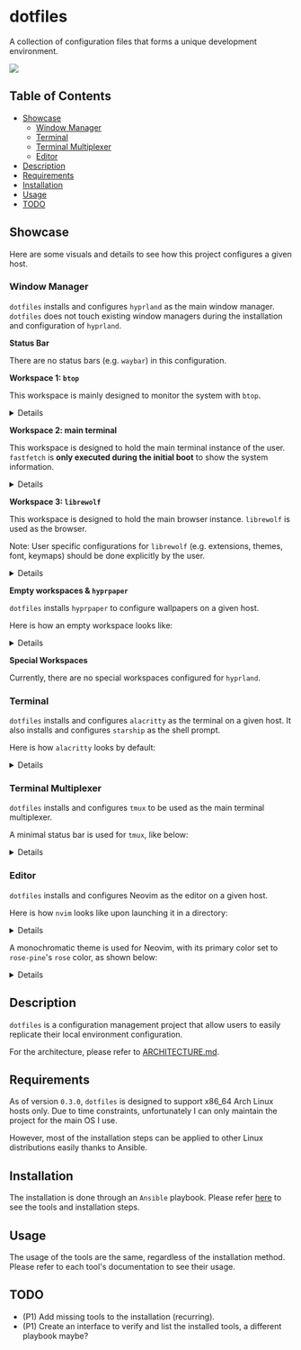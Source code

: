 # dotfiles

A collection of configuration files that forms a unique development environment.

<image src="https://github.com/user-attachments/assets/830aad82-ae7f-48dd-8afe-b69adb8dc4f9"></image>

## Table of Contents

<!--toc:start-->

- [Showcase](#showcase)
  - [Window Manager](#window-manager)
  - [Terminal](#terminal)
  - [Terminal Multiplexer](#terminal-multiplexer)
  - [Editor](#editor)
- [Description](#description)
- [Requirements](#requirements)
- [Installation](#installation)
- [Usage](#usage)
- [TODO](#todo)
<!--toc:end-->

## <a id='showcase'></a> Showcase

Here are some visuals and details to see how this project configures a given host.

### <a id='window-manager'></a> Window Manager

`dotfiles` installs and configures `hyprland` as the main window manager.
`dotfiles` does not touch existing window managers during the installation and configuration of `hyprland`.

**Status Bar**

There are no status bars (e.g. `waybar`) in this configuration.

<!-- Here is the configuration file and its corresponding template: -->
<!---->
<!-- - [hyprland.conf](./.config/hypr/hyprland.conf) -->
<!-- - [template](./installation/roles/acikgozb.system/templates/hyprland.conf.j2) -->

**Workspace 1: `btop`**

This workspace is mainly designed to monitor the system with `btop`.

<details>
    <image src="https://github.com/user-attachments/assets/27d5a0d0-729b-4bd2-bf0d-7988bc22e683"></image>
</details>

<!-- Here is the configuration file, the theme file, and the corresponding template for `btop`: -->
<!---->
<!-- - [config.conf](./.config/btop/config.conf) -->
<!-- - [rose-pine.theme](./.config/btop/themes/rose-pine.theme) -->
<!-- - [config template](./installation/roles/acikgozb.system/templates/btop.config.conf.j2) -->

**Workspace 2: main terminal**

This workspace is designed to hold the main terminal instance of the user.
`fastfetch` is **only executed during the initial boot** to show the system information.

<details>
    <image src="https://github.com/user-attachments/assets/830aad82-ae7f-48dd-8afe-b69adb8dc4f9"></image>
</details>

**Workspace 3: `librewolf`**

This workspace is designed to hold the main browser instance.
`librewolf` is used as the browser.

Note: User specific configurations for `librewolf` (e.g. extensions, themes, font, keymaps) should be done explicitly by the user.

<details>
    <image src="https://github.com/user-attachments/assets/46671f08-bb36-4a6d-9421-ef84628dab11"></image>
</details>

**Empty workspaces & `hyprpaper`**

`dotfiles` installs `hyprpaper` to configure wallpapers on a given host.

Here is how an empty workspace looks like:

<details>
    <image src="https://github.com/user-attachments/assets/665404b6-ffed-49ac-82b5-742353d76527"></image>
</details>

**Special Workspaces**

Currently, there are no special workspaces configured for `hyprland`.

### <a id='terminal'></a> Terminal

`dotfiles` installs and configures `alacritty` as the terminal on a given host.
It also installs and configures `starship` as the shell prompt.

Here is how `alacritty` looks by default:

<details>
    <image src="https://github.com/user-attachments/assets/2bd8c3a7-d59d-4e90-8d72-63a1ca97aa71"></image>
</details>

### <a id='terminal-multiplexer'></a> Terminal Multiplexer

`dotfiles` installs and configures `tmux` to be used as the main terminal multiplexer.

A minimal status bar is used for `tmux`, like below:

<details>
    <image src="https://github.com/user-attachments/assets/f7ef2fff-b5cf-4317-876c-1d2338cb6f0e"></image>
</details>

### <a id='editor'></a> Editor

`dotfiles` installs and configures Neovim as the editor on a given host.

Here is how `nvim` looks like upon launching it in a directory:

<details>
    <image src="https://github.com/user-attachments/assets/25d7a4ba-8568-4646-974c-8ef91427f999"></image>
</details>

A monochromatic theme is used for Neovim, with its primary color set to `rose-pine`'s `rose` color, as shown below:

<details>
    <image src="https://github.com/user-attachments/assets/c256ed80-a0ff-4c43-ab35-717547562f4d"></image>
</details>

## <a id="description"></a> Description

`dotfiles` is a configuration management project that allow users to easily replicate their local environment configuration.

For the architecture, please refer to [ARCHITECTURE.md](./ARCHITECTURE.md).

## <a id='requirements'></a> Requirements

As of version `0.3.0`, `dotfiles` is designed to support x86_64 Arch Linux hosts only.
Due to time constraints, unfortunately I can only maintain the project for the main OS I use.

However, most of the installation steps can be applied to other Linux distributions easily thanks to Ansible.

## <a id="installation"></a> Installation

The installation is done through an `Ansible` playbook. Please refer [here](https://github.com/acikgozb/dotfiles/blob/main/installation/README.md) to see the tools and installation steps.

## <a id="usage"></a> Usage

The usage of the tools are the same, regardless of the installation method.
Please refer to each tool's documentation to see their usage.

## <a id="todo"></a> TODO

- (P1) Add missing tools to the installation (recurring).
- (P1) Create an interface to verify and list the installed tools, a different playbook maybe?
